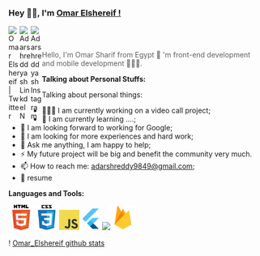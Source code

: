 ### Hey 👋🏽, I'm [Omar Elshereif !]() 

<a href="https://twitter.com/OelshereifS">
  <img align="left" alt="Omar Elshereif | Twitter" width="22px" src="https://cdn.jsdelivr.net/npm/simple-icons@v3/icons/twitter.svg" /></a>
  <a href="https://www.linkedin.com/in/omar-elshereif-67605723a/">
  <img align="left" alt="Adarshreddyash LinkdeIN" width="22px" src="https://cdn.jsdelivr.net/npm/simple-icons@v3/icons/linkedin.svg" />
</a>
<a href="https://www.instagram.com/o.elshereif/">
  <img align="left" alt="Adarshreddyash Instagram" width="22px" src="https://cdn.jsdelivr.net/npm/simple-icons@v3/icons/instagram.svg" />
</a>
<br />
<br />

> Hello, I'm Omar Sharif from Egypt 🚀 'm front-end development and mobile development 👨🏽‍💻.
  
**Talking about Personal Stuffs:**

Talking about personal things:

- 👨🏽‍💻 I am currently working on a video call project;
- 🌱 I am currently learning ....;
- 👯 I am looking forward to working for Google;
- 🤔 I am looking for more experiences and hard work;
- 💬 Ask me anything, I am happy to help;
- ⚡️ My future project will be big and benefit the community very much.
- 📫 How to reach me: adarshreddy9849@gmail.com;
- 📝 resume

**Languages and Tools:**  

<img src="https://raw.githubusercontent.com/github/explore/80688e429a7d4ef2fca1e82350fe8e3517d3494d/topics/html/html.png" height="50"><img src="https://raw.githubusercontent.com/github/explore/80688e429a7d4ef2fca1e82350fe8e3517d3494d/topics/css/css.png" height="50"><img src="https://raw.githubusercontent.com/github/explore/80688e429a7d4ef2fca1e82350fe8e3517d3494d/topics/javascript/javascript.png" height="40"><img src="https://raw.githubusercontent.com/github/explore/80688e429a7d4ef2fca1e82350fe8e3517d3494d/topics/flutter/flutter.png" height="45"><img src="https://upload.wikimedia.org/wikipedia/commons/7/7e/Dart-logo.png" height="45"><img height="50" src="https://raw.githubusercontent.com/github/explore/80688e429a7d4ef2fca1e82350fe8e3517d3494d/topics/firebase/firebase.png">





! [Omar_Elshereif github stats](https://github-readme-stats.vercel.app/api?username=Oelshereif&show_icons=true&hide_border=true)



